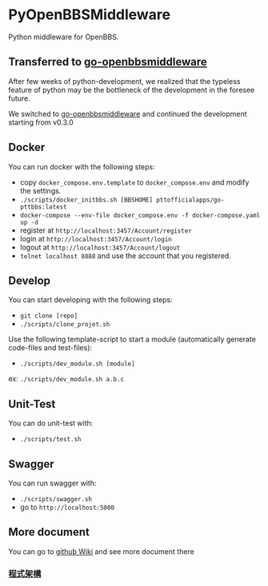 # PyOpenBBSMiddleware

Python middleware for OpenBBS.

## Transferred to [go-openbbsmiddleware](https://github.com/Ptt-official-app/go-openbbsmiddleware)

After few weeks of python-development, we realized that the typeless feature of python
may be the bottleneck of the development in the foresee future.

We switched to [go-openbbsmiddleware](https://github.com/Ptt-official-app/go-openbbsmiddleware)
and continued the development starting from v0.3.0

## Docker

You can run docker with the following steps:

* copy `docker_compose.env.template` to `docker_compose.env` and modify the settings.
* `./scripts/docker_initbbs.sh [BBSHOME] pttofficialapps/go-pttbbs:latest`
* `docker-compose --env-file docker_compose.env -f docker-compose.yaml up -d`
* register at `http://localhost:3457/Account/register`
* login at `http://localhost:3457/Account/login`
* logout at `http://localhost:3457/Account/logout`
* `telnet localhost 8888` and use the account that you registered.

## Develop

You can start developing with the following steps:

* `git clone [repo]`
* `./scripts/clone_projet.sh`

Use the following template-script to start a module (automatically generate code-files and test-files):

* `./scripts/dev_module.sh [module]`

ex: `./scripts/dev_module.sh a.b.c`

## Unit-Test

You can do unit-test with:

* `./scripts/test.sh`

## Swagger

You can run swagger with:
* `./scripts/swagger.sh`
* go to `http://localhost:5000`

## More document

You can go to [github Wiki](https://github.com/Ptt-official-app/PyOpenBBSMiddleware/wiki) and see more document there

### [程式架構](https://github.com/Ptt-official-app/PyOpenBBSMiddleware/wiki/%E7%A8%8B%E5%BC%8F%E6%9E%B6%E6%A7%8B%E8%AA%AA%E6%98%8E)
